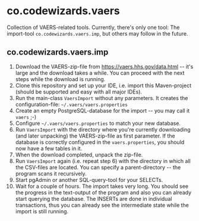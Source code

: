 # co.codewizards.vaers

Collection of VAERS-related tools. Currently, there's only one tool: The import-tool `co.codewizards.vaers.imp`, but others may follow in the future.

## co.codewizards.vaers.imp

1. Download the VAERS-zip-file from https://vaers.hhs.gov/data.html -- it's large and the download takes a while. You can proceed with the next steps while the download is running.
2. Clone this repository and set up your IDE, i.e. import this Maven-project (should be supported and easy with all major IDEs).
3. Run the main-class `VaersImport` without any parameters. It creates the configuration-file: `~/.vaers/vaers.properties`
4. Create an empty PostgreSQL-database for the import -- you may call it `vaers` ;-)
5. Configure `~/.vaers/vaers.properties` to match your new database.
6. Run `VaersImport` with the directory where you're currently downloading (and later unpacking) the VAERS-zip-file as first parameter. If the database is correctly configured in the `vaers.properties`, you should now have a few tables in it.
7. When the download completed, unpack the zip-file.
8. Run `VaersImport` again (i.e. repeat step 6) with the directory in which all the CSV-files are located. You can specify a parent-directory -- the program scans it recursively.
9. Start pgAdmin or another SQL-query-tool for your SELECTs.
10. Wait for a couple of hours. The import takes very long. You should see the progress in the text-output of the program and also you can already start querying the database. The INSERTs are done in individual transactions, thus you can already see the intermediate state while the import is still running.
